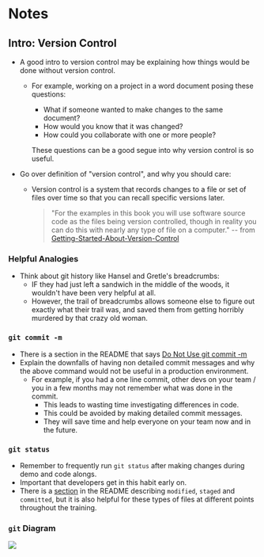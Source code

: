 # Notes

## Intro: Version Control

- A good intro to version control may be explaining how things would be done
  without version control.
  - For example, working on a project in a word document posing these questions:
    - What if someone wanted to make changes to the same document?
    - How would you know that it was changed?
    - How could you collaborate with one or more people?

    These questions can be a good segue into why version control is so useful.

- Go over definition of "version control", and why you should care:
  - Version control is a system that records changes to a file or set of files
    over time so that you can recall specific versions later.
    > "For the examples in this book you will use software source code as the
    > files being version controlled, though in reality you can do this with
    > nearly any type of file on a computer."
    > -- from [Getting-Started-About-Version-Control](https://git-scm.com/book/en/v2/Getting-Started-About-Version-Control)

### Helpful Analogies

- Think about git history like Hansel and Gretle's breadcrumbs:
  - IF they had just left a sandwich in the middle of the woods, it wouldn't
    have been very helpful at all.
  - However, the trail of breadcrumbs allows
    someone else to figure out exactly what their trail was, and saved them from
    getting horribly murdered by that crazy old woman.

### `git commit -m`

- There is a section in the README that says [Do Not Use git commit -m](README.md/#do-not-use-git-commit--m-message)
- Explain the downfalls of having non detailed commit messages and why the above
  command would not be useful in a production environment.
  - For example, if you had a one line commit, other devs on your team / you in
    a few months may not remember what was done in the commit.
    - This leads to wasting time investigating differences in code.
    - This could be avoided by making detailed commit messages.
    - They will save time and help everyone on your team now and in the future.

### `git status`

- Remember to frequently run `git status` after making changes during demo and
  code alongs.
- Important that developers get in this habit early on.
- There is a [section](README.md/#code-along-staging-and-commiting) in the
  README describing `modified`, `staged` and `committed`, but it is also
  helpful for these types of files at different points throughout the training.

### `git` Diagram

![](https://git.generalassemb.ly/storage/user/5693/files/f8b305ea-0047-11e8-9b26-ce9ceed31a98)
